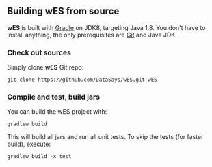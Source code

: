 ## Building wES from source

**wES** is built with [Gradle](http://gradle.org/) on JDK8, targeting Java 1.8. You don't have to install anything, the only prerequisites are [Git](http://help.github.com/set-up-git-redirect) and Java JDK.

### Check out sources

Simply clone **wES** Git repo:

    git clone https://github.com/DataSays/wES.git wES

### Compile and test, build jars

You can build the wES project with:

    gradlew build

This will build all jars and run all unit tests.
To skip the tests (for faster build), execute:

    gradlew build -x test
    